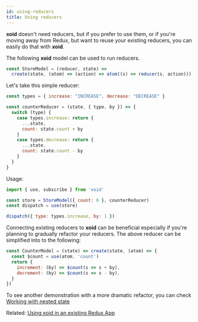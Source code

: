 ```yaml
---
id: using-reducers
title: Using reducers
---
```


**xoid** doesn't need reducers, but if you prefer to use them, or if you're moving away from Redux, but want to reuse your existing reducers, you can easily do that with **xoid**. 

The following **xoid** model can be used to run reducers.

```js
const StoreModel = (reducer, state) =>
  create(state, (atom) => (action) => atom((s) => reducer(s, action)))
```

Let's take this simple reducer:

```js
const types = { increase: "INCREASE", decrease: "DECREASE" }

const counterReducer = (state, { type, by }) => {
  switch (type) {
    case types.increase: return {
      ...state,
      count: state.count + by 
    }
    case types.decrease: return {
      ...state,
      count: state.count - by
    }
  }
}
```

Usage:

```js
import { use, subscribe } from 'xoid'

const store = StoreModel({ count: 0 }, counterReducer)
const dispatch = use(store)

dispatch({ type: types.increase, by: 1 })
```

Connecting existing reducers to **xoid** can be beneficial especially if you're planning to gradually refactor your reducers. The above reducer can be simplified into to the following:

```js
const CounterModel = (state) => create(state, (atom) => {
  const $count = use(atom, 'count')
  return {
    increment: (by) => $count(s => s + by),
    decrement: (by) => $count(s => s - by),
  }
})
```

To see another demonstration with a more dramatic refactor, you can check [Working with nested state](nested-state)

Related: [Using xoid in an existing Redux App](redux-interop)
